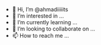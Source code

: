 - 👋 Hi, I’m @ahmadiiiiits
- 👀 I’m interested in ...
- 🌱 I’m currently learning ...
- 💞️ I’m looking to collaborate on ...
- 📫 How to reach me ...

<!---
ahmadiiiiits/ahmadiiiiits is a ✨ special ✨ repository because its `README.md` (this file) appears on your GitHub profile.
You can click the Preview link to take a look at your changes.
--->

